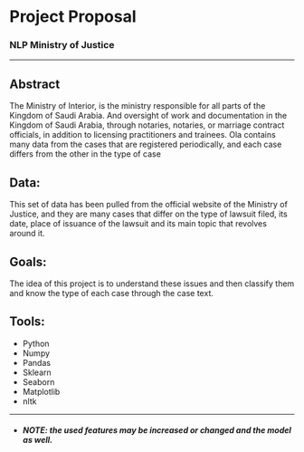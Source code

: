 # Project Proposal
### NLP Ministry of Justice
---

## Abstract
The Ministry of Interior, is the ministry responsible for all parts of the Kingdom of Saudi Arabia. And oversight of work and documentation in the Kingdom of Saudi Arabia, through notaries, notaries, or marriage contract officials, in addition to licensing practitioners and trainees.
Ola contains many data from the cases that are registered periodically, and each case differs from the other in the type of case

## Data:
This set of data has been pulled from the official website of the Ministry of Justice, and they are many cases that differ on the type of lawsuit filed, its date, place of issuance of the lawsuit and its main topic that revolves around it.

## Goals:
The idea of this project is to understand these issues and then classify them and know the type of each case through the case text.

## Tools:
- Python
- Numpy
- Pandas
- Sklearn
- Seaborn
- Matplotlib
- nltk

---
* ##### NOTE: the used features may be increased or changed and the model as well.
